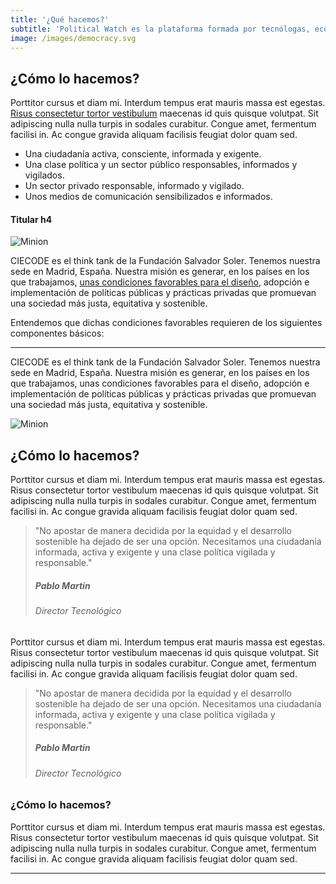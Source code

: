 ```yaml
---
title: '¿Qué hacemos?'
subtitle: 'Political Watch es la plataforma formada por tecnólogas, economistas y periodistas que se inscribe dentro de la estrategia de CIECODE como una de sus principales líneas de trabajo.'
image: /images/democracy.svg
---
```


<lines-of-work hide-title></lines-of-work>

<md-content>

## ¿Cómo lo hacemos?

Porttitor cursus et diam mi. Interdum tempus erat mauris massa est egestas. [Risus consectetur tortor vestibulum](#) maecenas id quis quisque volutpat. Sit adipiscing nulla nulla turpis in sodales curabitur. Congue amet, fermentum facilisi in. Ac congue gravida aliquam facilisis feugiat dolor quam sed.

* Una ciudadanía activa, consciente, informada y exigente.
* Una clase política y un sector público responsables, informados y vigilados.
* Un sector privado responsable, informado y vigilado.
* Unos medios de comunicación sensibilizados e informados.

#### Titular h4

![Minion](/images/lorempixel.jpg)

CIECODE es el think tank de la Fundación Salvador Soler. Tenemos nuestra sede en Madrid, España. Nuestra misión es generar, en los países en los que trabajamos, [unas condiciones favorables para el diseño](#), adopción e implementación de políticas públicas y prácticas privadas que promuevan una sociedad más justa, equitativa y sostenible.

Entendemos que dichas condiciones favorables requieren de los siguientes componentes básicos:

----

CIECODE es el think tank de la Fundación Salvador Soler. Tenemos nuestra sede en Madrid, España. Nuestra misión es generar, en los países en los que trabajamos, unas condiciones favorables para el diseño, adopción e implementación de políticas públicas y prácticas privadas que promuevan una sociedad más justa, equitativa y sostenible.

</md-content>

![Minion](/images/lorempixel.jpg)

<md-content>

## ¿Cómo lo hacemos?

Porttitor cursus et diam mi. Interdum tempus erat mauris massa est egestas. Risus consectetur tortor vestibulum maecenas id quis quisque volutpat. Sit adipiscing nulla nulla turpis in sodales curabitur. Congue amet, fermentum facilisi in. Ac congue gravida aliquam facilisis feugiat dolor quam sed.

> "No apostar de manera decidida por la equidad y el desarrollo sostenible ha dejado de ser una opción. Necesitamos una ciudadanía informada, activa y exigente y una clase política vigilada y responsable."
> ##### Pablo Martín
> ###### Director Tecnológico

Porttitor cursus et diam mi. Interdum tempus erat mauris massa est egestas. Risus consectetur tortor vestibulum maecenas id quis quisque volutpat. Sit adipiscing nulla nulla turpis in sodales curabitur. Congue amet, fermentum facilisi in. Ac congue gravida aliquam facilisis feugiat dolor quam sed.

</md-content>

> "No apostar de manera decidida por la equidad y el desarrollo sostenible ha dejado de ser una opción. Necesitamos una ciudadanía informada, activa y exigente y una clase política vigilada y responsable."
> ##### Pablo Martín
> ###### Director Tecnológico


<md-content>

### ¿Cómo lo hacemos?

Porttitor cursus et diam mi. Interdum tempus erat mauris massa est egestas. Risus consectetur tortor vestibulum maecenas id quis quisque volutpat. Sit adipiscing nulla nulla turpis in sodales curabitur. Congue amet, fermentum facilisi in. Ac congue gravida aliquam facilisis feugiat dolor quam sed.

</md-content>

----
